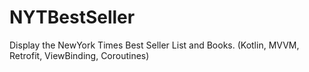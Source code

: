 # NYTBestSeller
Display the NewYork Times Best Seller List and Books. (Kotlin, MVVM, Retrofit, ViewBinding, Coroutines)
